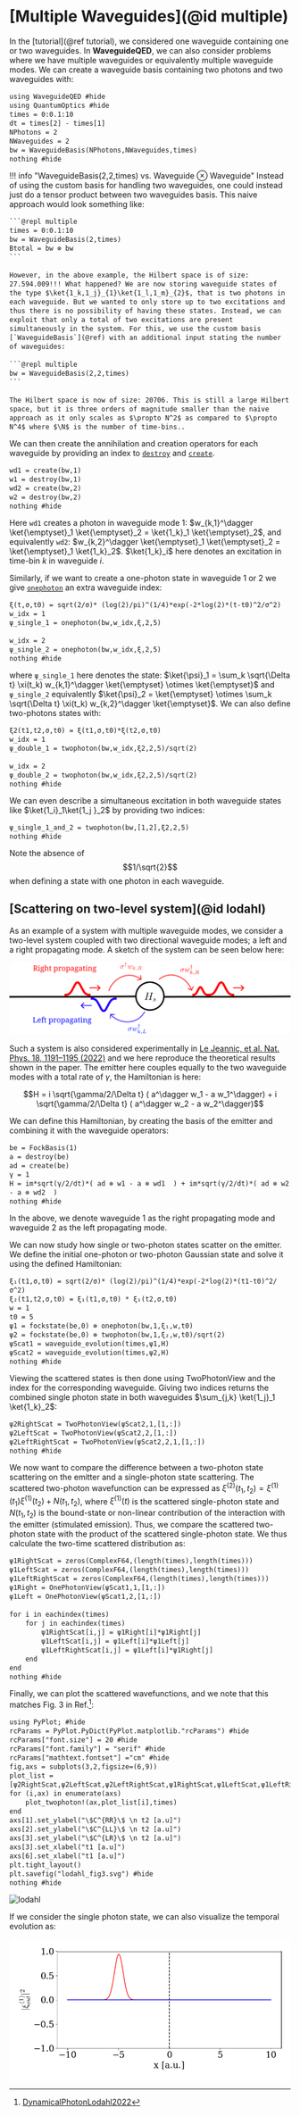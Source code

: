 # [Multiple Waveguides](@id multiple)

In the [tutorial](@ref tutorial), we considered one waveguide containing one or two waveguides. In **WaveguideQED**, we can also consider problems where we have multiple waveguides or equivalently multiple waveguide modes. We can create a waveguide basis containing two photons and two waveguides with:


```@example multiple
using WaveguideQED #hide
using QuantumOptics #hide
times = 0:0.1:10
dt = times[2] - times[1]
NPhotons = 2
NWaveguides = 2
bw = WaveguideBasis(NPhotons,NWaveguides,times)
nothing #hide
``` 


!!! info "WaveguideBasis(2,2,times) vs. Waveguide $\otimes$ Waveguide"
    Instead of using the custom basis for handling two waveguides, one could instead just do a tensor product between two waveguides basis. This naive approach would look something like:
    
    ```@repl multiple
    times = 0:0.1:10
    bw = WaveguideBasis(2,times)
    Btotal = bw ⊗ bw
    ``` 

    However, in the above example, the Hilbert space is of size: 27.594.009!!! What happened? We are now storing waveguide states of the type $\ket{1_k,1_j}_{1}\ket{1_l,1_m}_{2}$, that is two photons in each waveguide. But we wanted to only store up to two excitations and thus there is no possibility of having these states. Instead, we can exploit that only a total of two excitations are present simultaneously in the system. For this, we use the custom basis [`WaveguideBasis`](@ref) with an additional input stating the number of waveguides:

    ```@repl multiple
    bw = WaveguideBasis(2,2,times)
    ``` 

    The Hilbert space is now of size: 20706. This is still a large Hilbert space, but it is three orders of magnitude smaller than the naive approach as it only scales as $\propto N^2$ as compared to $\propto N^4$ where $\N$ is the number of time-bins.. 


We can then create the annihilation and creation operators for each waveguide by providing an index to [`destroy`](@ref) and [`create`](@ref).

```@example multiple
wd1 = create(bw,1)
w1 = destroy(bw,1)
wd2 = create(bw,2) 
w2 = destroy(bw,2)
nothing #hide
``` 

Here `wd1` creates a photon in waveguide mode $1$: $w_{k,1}^\dagger \ket{\emptyset}_1 \ket{\emptyset}_2 = \ket{1_k}_1 \ket{\emptyset}_2$, and equivalently `wd2`: $w_{k,2}^\dagger \ket{\emptyset}_1 \ket{\emptyset}_2 = \ket{\emptyset}_1 \ket{1_k}_2$. $\ket{1_k}_i$ here denotes an excitation in time-bin $k$ in waveguide $i$.   

Similarly, if we want to create a one-photon state in waveguide 1 or 2 we give [`onephoton`](@ref) an extra waveguide index:

```@example multiple
ξ(t,σ,t0) = sqrt(2/σ)* (log(2)/pi)^(1/4)*exp(-2*log(2)*(t-t0)^2/σ^2)
w_idx = 1
ψ_single_1 = onephoton(bw,w_idx,ξ,2,5)

w_idx = 2
ψ_single_2 = onephoton(bw,w_idx,ξ,2,5)
nothing #hide
```

where `ψ_single_1` here denotes the state: $\ket{\psi}_1 = \sum_k \sqrt{\Delta t} \xi(t_k) w_{k,1}^\dagger \ket{\emptyset}  \otimes \ket{\emptyset}$ and `ψ_single_2` equivalently $\ket{\psi}_2 = \ket{\emptyset} \otimes \sum_k \sqrt{\Delta t} \xi(t_k) w_{k,2}^\dagger \ket{\emptyset}$. We can also define two-photons states with:

```@example multiple
ξ2(t1,t2,σ,t0) = ξ(t1,σ,t0)*ξ(t2,σ,t0)
w_idx = 1
ψ_double_1 = twophoton(bw,w_idx,ξ2,2,5)/sqrt(2)

w_idx = 2
ψ_double_2 = twophoton(bw,w_idx,ξ2,2,5)/sqrt(2)
nothing #hide
```

We can even describe a simultaneous excitation in both waveguide states like $\ket{1_i}_1\ket{1_j }_2$ by providing two indices:

```@example multiple
ψ_single_1_and_2 = twophoton(bw,[1,2],ξ2,2,5)
nothing #hide
``` 

Note the absence of $$1/\sqrt{2}$$ when defining a state with one photon in each waveguide. 

## [Scattering on two-level system](@id lodahl)

As an example of a system with multiple waveguide modes, we consider a two-level system coupled with two directional waveguide modes; a left and a right propagating mode. A sketch of the system can be seen below here:

![`alt text`](./illustrations/twowaveguide.svg)

Such a system is also considered experimentally in [Le Jeannic, et al. Nat. Phys. 18, 1191–1195 (2022)](https://www.nature.com/articles/s41567-022-01720-x) and we here reproduce the theoretical results shown in the paper. The emitter here couples equally to the two waveguide modes with a total rate of $\gamma$, the Hamiltonian is here: 

$$H = i \sqrt{\gamma/2/\Delta t} ( a^\dagger w_1 - a w_1^\dagger) + i \sqrt{\gamma/2/\Delta t} ( a^\dagger w_2 - a w_2^\dagger)$$

We can define this Hamiltonian, by creating the basis of the emitter and combining it with the waveguide operators:

```@example multiple
be = FockBasis(1)
a = destroy(be)
ad = create(be)
γ = 1
H = im*sqrt(γ/2/dt)*( ad ⊗ w1 - a ⊗ wd1  ) + im*sqrt(γ/2/dt)*( ad ⊗ w2 - a ⊗ wd2  )
nothing #hide
```

In the above, we denote waveguide $1$ as the right propagating mode and waveguide $2$ as the left propagating mode.

We can now study how single or two-photon states scatter on the emitter. We define the initial one-photon or two-photon Gaussian state and solve it using the defined Hamiltonian:

```@example multiple
ξ₁(t1,σ,t0) = sqrt(2/σ)* (log(2)/pi)^(1/4)*exp(-2*log(2)*(t1-t0)^2/σ^2)
ξ₂(t1,t2,σ,t0) = ξ₁(t1,σ,t0) * ξ₁(t2,σ,t0) 
w = 1
t0 = 5
ψ1 = fockstate(be,0) ⊗ onephoton(bw,1,ξ₁,w,t0)
ψ2 = fockstate(be,0) ⊗ twophoton(bw,1,ξ₂,w,t0)/sqrt(2)
ψScat1 = waveguide_evolution(times,ψ1,H)
ψScat2 = waveguide_evolution(times,ψ2,H)
nothing #hide
```

Viewing the scattered states is then done using TwoPhotonView and the index for the corresponding waveguide. Giving two indices returns the combined single photon state in both waveguides $\sum_{j,k} \ket{1_j}_1 \ket{1_k}_2$:

```@example multiple
ψ2RightScat = TwoPhotonView(ψScat2,1,[1,:])
ψ2LeftScat = TwoPhotonView(ψScat2,2,[1,:])
ψ2LeftRightScat = TwoPhotonView(ψScat2,2,1,[1,:])
nothing #hide
```

We now want to compare the difference between a two-photon state scattering on the emitter and a single-photon state scattering. The scattered two-photon wavefunction can be expressed as $\xi^{(2)}(t_1,t_2) = \xi^{(1)}(t_1)\xi^{(1)}(t_2) + N(t_1,t_2)$, where $\xi^{(1)}(t)$ is the scattered single-photon state and $N(t_1,t_2)$ is the bound-state or non-linear contribution of the interaction with the emitter (stimulated emission). Thus, we compare the scattered two-photon state with the product of the scattered single-photon state. We thus calculate the two-time scattered distribution as:

```@example multiple
ψ1RightScat = zeros(ComplexF64,(length(times),length(times)))
ψ1LeftScat = zeros(ComplexF64,(length(times),length(times)))
ψ1LeftRightScat = zeros(ComplexF64,(length(times),length(times)))
ψ1Right = OnePhotonView(ψScat1,1,[1,:])
ψ1Left = OnePhotonView(ψScat1,2,[1,:])

for i in eachindex(times)
    for j in eachindex(times)
        ψ1RightScat[i,j] = ψ1Right[i]*ψ1Right[j]
        ψ1LeftScat[i,j] = ψ1Left[i]*ψ1Left[j]
        ψ1LeftRightScat[i,j] = ψ1Left[i]*ψ1Right[j]
    end
end
nothing #hide
```

Finally, we can plot the scattered wavefunctions, and we note that this matches Fig. 3 in Ref.[^1]:

```@example multiple
using PyPlot; #hide
rcParams = PyPlot.PyDict(PyPlot.matplotlib."rcParams") #hide
rcParams["font.size"] = 20 #hide
rcParams["font.family"] = "serif" #hide
rcParams["mathtext.fontset"] ="cm" #hide
fig,axs = subplots(3,2,figsize=(6,9))
plot_list = [ψ2RightScat,ψ2LeftScat,ψ2LeftRightScat,ψ1RightScat,ψ1LeftScat,ψ1LeftRightScat]
for (i,ax) in enumerate(axs)
    plot_twophoton!(ax,plot_list[i],times)
end
axs[1].set_ylabel("\$C^{RR}\$ \n t2 [a.u]")
axs[2].set_ylabel("\$C^{LL}\$ \n t2 [a.u]")
axs[3].set_ylabel("\$C^{LR}\$ \n t2 [a.u]")
axs[3].set_xlabel("t1 [a.u]")
axs[6].set_xlabel("t1 [a.u]")
plt.tight_layout()
plt.savefig("lodahl_fig3.svg") #hide
nothing #hide
```
![lodahl](lodahl_fig3.svg)

If we consider the single photon state, we can also visualize the temporal evolution as:

![alt text](./animations/lodahl_onephoton_gif.gif)


[^1]: [DynamicalPhotonLodahl2022](@cite)